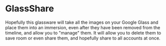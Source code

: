 GlassShare
==========

Hopefully this glassware will take all the images on your Google Glass and place them into an immersion, even after they have been removed from the timeline, and allow you to "manage" them. It will allow you to delete them to save room or even share them, and hopefully share to all accounts at once.
